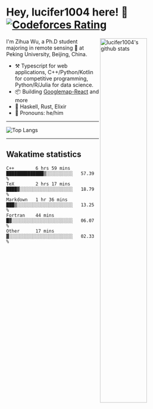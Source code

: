 # Hey, lucifer1004 here! :wave: [![Codeforces Rating](https://cfrating.ihcr.top/?user=lucifer1004&style=flat-square)](https://codeforces.com/profile/lucifer1004)

<img width="50%" align="right" alt="lucifer1004's github stats" src="https://github-readme-stats.vercel.app/api?username=lucifer1004&show_icons=true">

I'm Zihua Wu, a Ph.D student majoring in remote sensing :satellite: at Peking University, Beijing, China.

- :hammer_and_pick: Typescript for web applications, C++/Python/Kotlin for competitive programming, Python/R/Julia for data science.
- :package: Building [Googlemap-React](https://github.com/googlemap-react/googlemap-react) and more
- :seedling: Haskell, Rust, Elixir
- :man: Pronouns: he/him

---

![Top Langs](https://github-readme-stats.vercel.app/api/top-langs/?username=lucifer1004&layout=compact)

---

## Wakatime statistics

<!--START_SECTION:waka-->
```text
C++        6 hrs 59 mins   ██████████████▒░░░░░░░░░░   57.39 % 
TeX        2 hrs 17 mins   ████▓░░░░░░░░░░░░░░░░░░░░   18.79 % 
Markdown   1 hr 36 mins    ███▒░░░░░░░░░░░░░░░░░░░░░   13.25 % 
Fortran    44 mins         █▓░░░░░░░░░░░░░░░░░░░░░░░   06.07 % 
Other      17 mins         ▓░░░░░░░░░░░░░░░░░░░░░░░░   02.33 % 
```
<!--END_SECTION:waka-->
